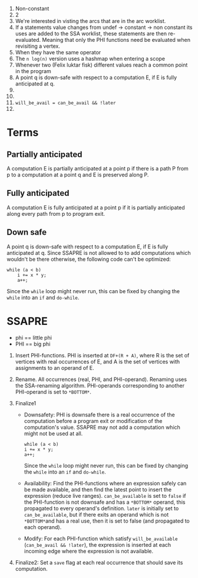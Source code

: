 1.  Non-constant
2.  2
3.  We're interested in visting the arcs that are in the arc worklist.
4.  If a statements value changes from undef -> constant -> non constant
    its uses are added to the SSA worklist, these statements are then
    re-evaluated. Meaning that only the PHI functions need be evaluated when
    revisiting a vertex.
5.  When they have the same operator
6.  The `n log(n)` version uses a hashmap when entering a scope
7.  Whenever two (Felix luktar fisk) different values reach a common point in the program
8.  A point q is down-safe with respect to a computation E, if E is fully
    anticipated at q.
9.  
10. 
11. `will_be_avail = can_be_avail && !later`
12. 

Terms
=====

## Partially anticipated ##
A computation E is partially anticipated at a point p if there is a path P from
p to a computation at a point q and E is preserved along P.

## Fully anticipated ##
A computation E is fully anticipated at a point p if it is partially anticipated
along every path from p to program exit.

## Down safe ##
A point q is down-safe with respect to a computation E, if E is fully
anticipated at q. Since SSAPRE is not allowed to to add computations which
wouldn't be there otherwise, the following code can't be optimized:
```
while (a < b)
    i += x * y;
    a++;
```
Since the `while` loop might never run, this can be fixed by changing the
`while` into an `if` and `do-while`.

SSAPRE
======

* phi == little phi
* PHI == big phi

1.  Insert PHI-functions. PHI is inserted at `DF+(R + A)`, where
    R is the set of vertices with real occurrences of E, and A is the set of
    vertices with assignments to an operand of E.
2.  Rename. All occurrences (real, PHI, and PHI-operand). Renaming uses the
    SSA-renaming algorithm. PHI-operands corresponding to another PHI-operand
    is set to `*BOTTOM*`.
3.  Finalize1
    *   Downsafety: PHI is downsafe there is a real occurrence of the
        computation before a program exit or modification of the computation's
        value. SSAPRE may not add a computation which might not be used at all.
        ```
        while (a < b)
        i += x * y;
        a++;
        ```
        Since the `while` loop might never run, this can be fixed by changing
        the `while` into an `if` and `do-while`.

    *   Availability: Find the PHI-functions where an expression safely can be
        made available, and then find the latest point to insert the expression
        (reduce live ranges). `can_be_available` is set to `false` if the
        PHI-function is not downsafe and has a `*BOTTOM*` operand, this
        propagated to every operand's definition. `later` is initially set to
        `can_be_available`, but if there exits an operand which is not
        `*BOTTOM*`and has a real use, then it is set to false (and propagated
        to each operand).

    *   Modify: For each PHI-function which satisfy `will_be_available`
        (`can_be_avail && !later`), the expression is inserted at each incoming
        edge where the expression is not available.

4.  Finalize2: Set a `save` flag at each real occurrence that should save its
    computation.
